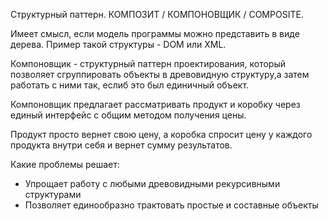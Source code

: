 Структурный паттерн.
КОМПОЗИТ / КОМПОНОВЩИК / COMPOSITE.

Имеет смысл, если модель программы можно представить в виде дерева.
Пример такой структуры - DOM или XML.

Компоновщик - структурный паттерн проектирования, который позволяет
сгруппировать объекты в древовидную структуру,а затем работать с ними
так, еслиб это был единичный объект.

Компоновщик предлагает рассматривать продукт и коробку через единый
интерфейс с общим методом получения цены.

Продукт просто вернет свою цену, а коробка спросит цену у каждого продукта
внутри себя и вернет сумму результатов.

Какие проблемы решает:
+ Упрощает работу с любыми древовидными рекурсивными структурами
+ Позволяет единообразно трактовать простые и составные объекты